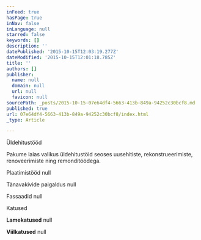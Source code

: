 ```yaml
---
inFeed: true
hasPage: true
inNav: false
inLanguage: null
starred: false
keywords: []
description: ''
datePublished: '2015-10-15T12:03:19.277Z'
dateModified: '2015-10-15T12:01:18.785Z'
title: ''
authors: []
publisher:
  name: null
  domain: null
  url: null
  favicon: null
sourcePath: _posts/2015-10-15-07e64df4-5663-413b-849a-94252c30bcf8.md
published: true
url: 07e64df4-5663-413b-849a-94252c30bcf8/index.html
_type: Article

---
```

Üldehitustööd

Pakume laias valikus üldehitustöid seoses uusehitiste, rekonstrueerimiste, renoveerimiste ning remonditöödega.

Plaatimistööd
null

Tänavakivide paigaldus
null

Fassaadid
null

Katused

**Lamekatused**
null

**Viilkatused**
null